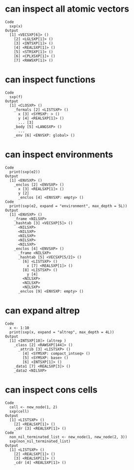 # can inspect all atomic vectors

    Code
      sxp(x)
    Output
      [1] <VECSXP[6]> ()
        [2] <LGLSXP[1]> ()
        [3] <INTSXP[1]> ()
        [4] <REALSXP[1]> ()
        [5] <STRSXP[1]> ()
        [6] <CPLXSXP[1]> ()
        [7] <RAWSXP[1]> ()

# can inspect functions

    Code
      sxp(f)
    Output
      [1] <CLOSXP> ()
        _formals [2] <LISTSXP> ()
          x [3] <SYMSXP: > ()
          y [4] <REALSXP[1]> ()
          ... [3]
        _body [5] <LANGSXP> ()
          ...
        _env [6] <ENVSXP: global> ()

# can inspect environments

    Code
      print(sxp(e2))
    Output
      [1] <ENVSXP> ()
        _enclos [2] <ENVSXP> ()
          x [3] <REALSXP[1]> ()
          y [2]
          _enclos [4] <ENVSXP: empty> ()
    Code
      print(sxp(e2, expand = "environment", max_depth = 5L))
    Output
      [1] <ENVSXP> ()
        _frame <NILSXP>
        _hashtab [3] <VECSXP[5]> ()
          <NILSXP>
          <NILSXP>
          <NILSXP>
          <NILSXP>
          <NILSXP>
        _enclos [4] <ENVSXP> ()
          _frame <NILSXP>
          _hashtab [5] <VECSXP[5/2]> ()
            [6] <LISTSXP> ()
              x [7] <REALSXP[1]> ()
            [8] <LISTSXP> ()
              y [4]
            <NILSXP>
            <NILSXP>
            <NILSXP>
          _enclos [9] <ENVSXP: empty> ()

# can expand altrep

    Code
      x <- 1:10
      print(sxp(x, expand = "altrep", max_depth = 4L))
    Output
      [1] <INTSXP[10]> (altrep )
        _class [2] <RAWSXP[144]> ()
          _attrib [3] <LISTSXP> ()
            [4] <SYMSXP: compact_intseq> ()
            [5] <SYMSXP: base> ()
            [6] <INTSXP[1]> ()
        _data1 [7] <REALSXP[3]> ()
        _data2 <NILSXP>

# can inspect cons cells

    Code
      cell <- new_node(1, 2)
      sxp(cell)
    Output
      [1] <LISTSXP> ()
        [2] <REALSXP[1]> ()
        _cdr [3] <REALSXP[1]> ()
    Code
      non_nil_terminated_list <- new_node(1, new_node(2, 3))
      sxp(non_nil_terminated_list)
    Output
      [1] <LISTSXP> ()
        [2] <REALSXP[1]> ()
        [3] <REALSXP[1]> ()
        _cdr [4] <REALSXP[1]> ()

